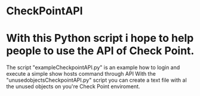 # CheckPointAPI
# With this Python script i hope to help people to use the API of Check Point.
The script "exampleCheckpointAPI.py" is an example how to login and execute a simple show hosts command through API
With the "unusedobjectsCheckpointAPI.py" script you can create a text file with al the unused objects on you're Check Point enviroment.
